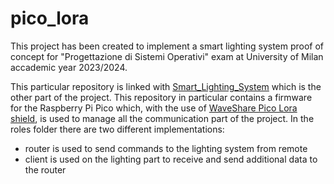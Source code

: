 # pico_lora
This project has been created to implement a smart lighting system proof of concept for
"Progettazione di Sistemi Operativi" exam at University of Milan accademic year 2023/2024.

This particular repository is linked with [Smart_Lighting_System](https://github.com/sioel0/Smart_Lighting_System)
which is the other part of the project. This repository in particular contains a firmware
for the Raspberry Pi Pico which, with the use of [WaveShare Pico Lora shield](), is used
to manage all the communication part of the project.
In the roles folder there are two different implementations:
- router is used to send commands to the lighting system from remote
- client is used on the lighting part to receive and send additional data to the router
